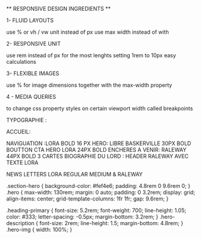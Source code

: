 ** RESPONSIVE DESIGN INGREDIENTS **

1- FLUID LAYOUTS

use % or vh / vw unit instead of px
use max width instead of with

2- RESPONSIVE UNIT

use rem instead of px for the most lenghts
setting 1rem to 10px easy calculations

3- FLEXIBLE IMAGES

use % for image dimensions together with the max-width property

4 - MEDIA QUERIES

to change css property styles on certain viewport width called breakpoints

TYPOGRAPHIE :

ACCUEIL:

NAVIGUATION :LORA BOLD 16 PX
HERO: LIBRE BASKERVILLE 30PX BOLD
BOUTTON CTA HERO LORA 24PX BOLD
ENCHERES A VENIR: RALEWAY 44PX BOLD
3 CARTES
BIOGRAPHIE DU LORD : HEADER RALEWAY AVEC TEXTE LORA

NEWS LETTERS LORA REGULAR MEDIUM & RALEWAY

.section-hero {
background-color: #fef4e6;
padding: 4.8rem 0 9.6rem 0;
}
.hero {
max-width: 130rem;
margin: 0 auto;
padding: 0 3.2rem;
display: grid;
align-items: center;
grid-template-columns: 1fr 1fr;
gap: 9.6rem;
}

.heading-primary {
font-size: 5.2rem;
font-weight: 700;
line-height: 1.05;
color: #333;
letter-spacing: -0.5px;
margin-bottom: 3.2rem;
}
.hero-description {
font-size: 2rem;
line-height: 1.5;
margin-bottom: 4.8rem;
}
.hero-img {
width: 100%;
}
